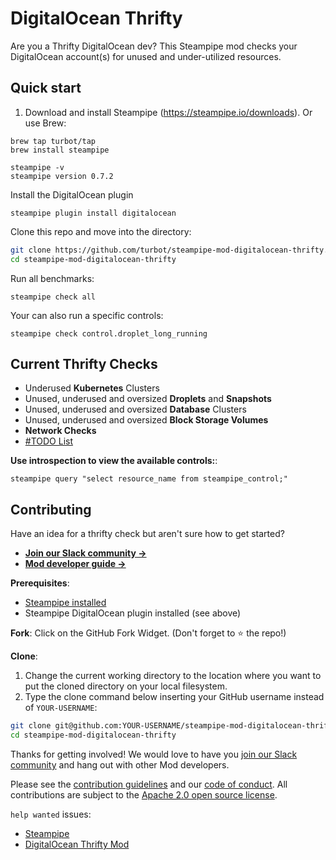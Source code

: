 # DigitalOcean Thrifty

Are you a Thrifty DigitalOcean dev? This Steampipe mod checks your DigitalOcean account(s) for unused and under-utilized resources.

## Quick start

1) Download and install Steampipe (https://steampipe.io/downloads). Or use Brew:

```shell
brew tap turbot/tap
brew install steampipe

steampipe -v 
steampipe version 0.7.2
```

Install the DigitalOcean plugin

```shell
steampipe plugin install digitalocean
```

Clone this repo and move into the directory:

```sh
git clone https://github.com/turbot/steampipe-mod-digitalocean-thrifty.git
cd steampipe-mod-digitalocean-thrifty
```

Run all benchmarks:

```shell
steampipe check all
```

Your can also run a specific controls:

```shell
steampipe check control.droplet_long_running
```

## Current Thrifty Checks

- Underused **Kubernetes** Clusters
- Unused, underused and oversized **Droplets** and **Snapshots**
- Unused, underused and oversized **Database** Clusters
- Unused, underused and oversized **Block Storage Volumes**
- **Network Checks**
- [#TODO List](https://github.com/turbot/steampipe-mod-digitalocean-thrifty/issues?q=is%3Aissue+is%3Aopen+label%3A%22good+first+issue%22)

**Use introspection to view the available controls:**:

```shell
steampipe query "select resource_name from steampipe_control;"
```

## Contributing

Have an idea for a thrifty check but aren't sure how to get started?

- **[Join our Slack community →](https://join.slack.com/t/steampipe/shared_invite/zt-oij778tv-lYyRTWOTMQYBVAbtPSWs3g)**
- **[Mod developer guide →](https://steampipe.io/docs/using-steampipe/writing-controls)**

**Prerequisites**:

- [Steampipe installed](https://steampipe.io/downloads)
- Steampipe DigitalOcean plugin installed (see above)

**Fork**:
Click on the GitHub Fork Widget. (Don't forget to :star: the repo!)

**Clone**:

1. Change the current working directory to the location where you want to put the cloned directory on your local filesystem.
2. Type the clone command below inserting your GitHub username instead of `YOUR-USERNAME`:

```sh
git clone git@github.com:YOUR-USERNAME/steampipe-mod-digitalocean-thrifty
cd steampipe-mod-digitalocean-thrifty
```

Thanks for getting involved! We would love to have you [join our Slack community](https://join.slack.com/t/steampipe/shared_invite/zt-oij778tv-lYyRTWOTMQYBVAbtPSWs3g) and hang out with other Mod developers.

Please see the [contribution guidelines](https://github.com/turbot/steampipe/blob/main/CONTRIBUTING.md) and our [code of conduct](https://github.com/turbot/steampipe/blob/main/CODE_OF_CONDUCT.md). All contributions are subject to the [Apache 2.0 open source license](https://github.com/turbot/steampipe-mod-digitalocean-thrifty/blob/main/LICENSE).

`help wanted` issues:

- [Steampipe](https://github.com/turbot/steampipe/labels/help%20wanted)
- [DigitalOcean Thrifty Mod](https://github.com/turbot/steampipe-mod-digitalocean-thrifty/labels/help%20wanted)
